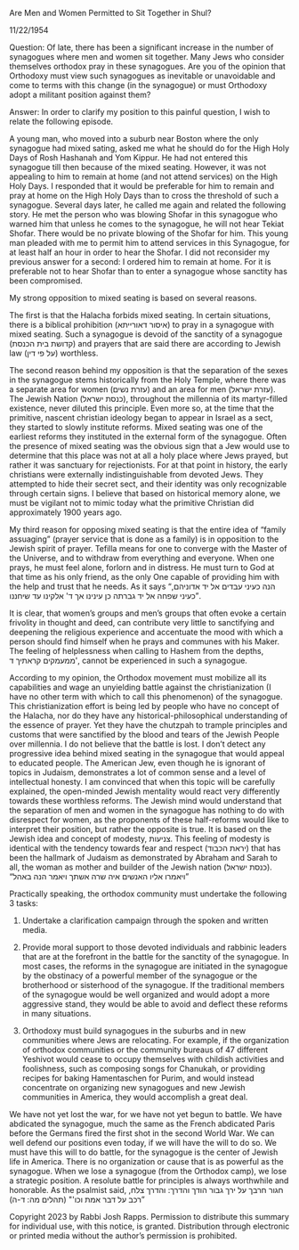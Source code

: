 Are Men and Women Permitted to Sit Together in Shul?

11/22/1954

Question: Of late, there has been a significant increase in the number of synagogues where men and women sit together. Many Jews who consider themselves orthodox pray in these synagogues. Are you of the opinion that Orthodoxy must view such synagogues as inevitable or unavoidable and come to terms with this change (in the synagogue) or must Orthodoxy adopt a militant position against them?

Answer: In order to clarify my position to this painful question, I wish to relate the following episode.

A young man, who moved into a suburb near Boston where the only synagogue had mixed sating, asked me what he should do for the High Holy Days of Rosh Hashanah and Yom Kippur. He had not entered this synagogue till then because of the mixed seating. However, it was not appealing to him to remain at home (and not attend services) on the High Holy Days. I responded that it would be preferable for him to remain and pray at home on the High Holy Days than to cross the threshold of such a synagogue. Several days later, he called me again and related the following story. He met the person who was blowing Shofar in this synagogue who warned him that unless he comes to the synagogue, he will not hear Tekiat Shofar. There would be no private blowing of the Shofar for him. This young man pleaded with me to permit him to attend services in this Synagogue, for at least half an hour in order to hear the Shofar. I did not reconsider my previous answer for a second: I ordered him to remain at home. For it is preferable not to hear Shofar than to enter a synagogue whose sanctity has been compromised.

My strong opposition to mixed seating is based on several reasons.

The first is that the Halacha forbids mixed seating. In certain situations, there is a biblical prohibition (איסור דאורייתא) to pray in a synagogue with mixed seating. Such a synagogue is devoid of the sanctity of a synagogue (קדושת בית הכנסת) and prayers that are said there are according to Jewish law (על פי דין) worthless.

The second reason behind my opposition is that the separation of the sexes in the synagogue stems historically from the Holy Temple, where there was a separate area for women (עזרת נשים) and an area for men (עזרת ישראל). The Jewish Nation (כנסת ישראל), throughout the millennia of its martyr-filled existence, never diluted this principle. Even more so, at the time that the primitive, nascent christian ideology began to appear in Israel as a sect, they started to slowly institute reforms. Mixed seating was one of the earliest reforms they instituted in the external form of the synagogue. Often the presence of mixed seating was the obvious sign that a Jew would use to determine that this place was not at all a holy place where Jews prayed, but rather it was sanctuary for rejectionists. For at that point in history, the early christians were externally indistinguishable from devoted Jews. They attempted to hide their secret sect, and their identity was only recognizable through certain signs. I believe that based on historical memory alone, we must be vigilant not to mimic today what the primitive Christian did approximately 1900 years ago.

My third reason for opposing mixed seating is that the entire idea of “family assuaging” (prayer service that is done as a family) is in opposition to the Jewish spirit of prayer. Tefilla means for one to converge with the Master of the Universe, and to withdraw from everything and everyone. When one prays, he must feel alone, forlorn and in distress. He must turn to God at that time as his only friend, as the only One capable of providing him with the help and trust that he needs. As it says “הנה כעיני עבדים אל יד אדוניהם, כעיני שפחה אל יד גברתה כן עינינו אך ד' אלקינו עד שיחננו”.

It is clear, that women’s groups and men’s groups that often evoke a certain frivolity in thought and deed, can contribute very little to sanctifying and deepening the religious experience and accentuate the mood with which a person should find himself when he prays and communes with his Maker. The feeling of helplessness when calling to Hashem from the depths, ממעמקים קראתיך ד', cannot be experienced in such a synagogue.

According to my opinion, the Orthodox movement must mobilize all its capabilities and wage an unyielding battle against the christianization (I have no other term with which to call this phenomenon) of the synagogue. This christianization effort is being led by people who have no concept of the Halacha, nor do they have any historical-philosophical understanding of the essence of prayer. Yet they have the chutzpah to trample principles and customs that were sanctified by the blood and tears of the Jewish People over millennia. I do not believe that the battle is lost. I don’t detect any progressive idea behind mixed seating in the synagogue that would appeal to educated people. The American Jew, even though he is ignorant of topics in Judaism, demonstrates a lot of common sense and a level of intellectual honesty. I am convinced that when this topic will be carefully explained, the open-minded Jewish mentality would react very differently towards these worthless reforms. The Jewish mind would understand that the separation of men and women in the synagogue has nothing to do with disrespect for women, as the proponents of these half-reforms would like to interpret their position, but rather the opposite is true. It is based on the Jewish idea and concept of modesty, צניעות. This feeling of modesty is identical with the tendency towards fear and respect (יראת הכבוד) that has been the hallmark of Judaism as demonstrated by Abraham and Sarah to all, the woman as mother and builder of the Jewish nation (כנסת ישראל). “ויאמרו אליו האנשים איה שרה אשתך ויאמר הנה באהל”

Practically speaking, the orthodox community must undertake the following 3 tasks:

1)	Undertake a clarification campaign through the spoken and written media.  

2)	Provide moral support to those devoted individuals and rabbinic leaders that are at the forefront in the battle for the sanctity of the synagogue. In most cases, the reforms in the synagogue are initiated in the synagogue by the obstinacy of  a powerful member of the synagogue or the brotherhood or sisterhood of the synagogue. If the traditional members of the synagogue would be well organized and would adopt a more aggressive stand, they would be able to avoid and deflect these reforms in many situations.

3)	Orthodoxy must build synagogues in the suburbs and in new communities where Jews are relocating. For example, if the organization of orthodox communities or the community bureaus of 47 different Yeshivot would cease to occupy themselves with childish activities and foolishness, such as composing songs for Chanukah, or providing recipes for baking Hamentaschen for Purim, and would instead concentrate on organizing new synagogues and new Jewish communities in America, they would accomplish a great deal.

We have not yet lost the war, for we have not yet begun to battle. We have abdicated the synagogue, much the same as the French abdicated Paris before the Germans fired the first shot in the second World War. We can well defend our positions even today, if we will have the will to do so. We must have this will to do battle, for the synagogue is the center of Jewish life in America. There is no organization or cause that is as powerful as the synagogue. When we lose a synagogue (from the Orthodox camp), we lose a strategic position. A resolute battle for principles is always worthwhile and honorable. As the psalmist said,
חגור חרבך על ירך גבור הודך והדרך: והדרך צלח, רכב על דבר אמת וכו'" (תהלים מה: ד-ה)”

Copyright 2023 by Rabbi Josh Rapps. Permission to distribute this summary for individual use, with this notice, is granted. Distribution through electronic or printed media without the author’s permission is prohibited.

